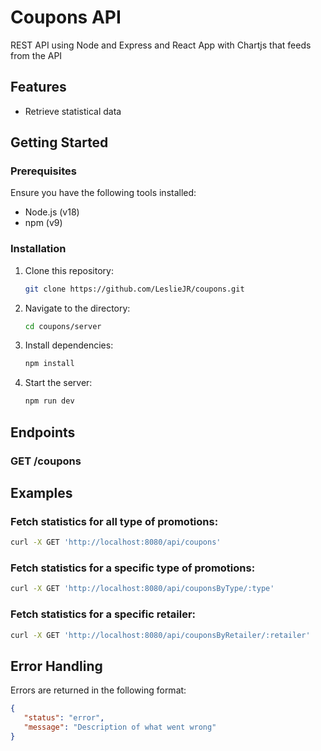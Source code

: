 # Coupons API

 REST API using Node and Express and React App with Chartjs that feeds from the API

## Features

- Retrieve statistical data

## Getting Started

### Prerequisites

Ensure you have the following tools installed:
- Node.js (v18)
- npm (v9)

### Installation

1. Clone this repository:
   ```bash
   git clone https://github.com/LeslieJR/coupons.git
   ```
2. Navigate to the directory:
   ```bash
   cd coupons/server
   ```
3. Install dependencies:
   ```bash
   npm install
   ```
4. Start the server:
   ```bash
   npm run dev
   ```

## Endpoints

### **GET /coupons**

## Examples

### Fetch statistics for all type of promotions:

```bash
curl -X GET 'http://localhost:8080/api/coupons'
```

### Fetch statistics for a specific type of promotions:

```bash
curl -X GET 'http://localhost:8080/api/couponsByType/:type'
```

### Fetch statistics for a specific retailer:

```bash
curl -X GET 'http://localhost:8080/api/couponsByRetailer/:retailer'
```

## Error Handling

Errors are returned in the following format:

```json
{
   "status": "error",
   "message": "Description of what went wrong"
}
```